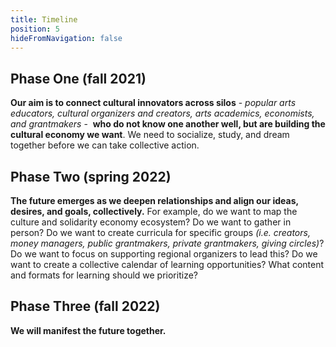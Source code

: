 ```yaml
---
title: Timeline
position: 5
hideFromNavigation: false
---
```


## Phase One (fall 2021) 

**Our aim is to connect cultural innovators across silos** - _popular arts educators, cultural organizers and creators, arts academics, economists, and grantmakers_ -  **who do not know one another well, but are building the cultural economy we want**. We need to socialize, study, and dream together before we can take collective action.

## Phase Two (spring 2022) 

**The future emerges as we deepen relationships and align our ideas, desires, and goals, collectively.** For example, do we want to map the culture and solidarity economy ecosystem? Do we want to gather in person? Do we want to create curricula for specific groups _(i.e. creators, money managers, public grantmakers, private grantmakers, giving circles)_? Do we want to focus on supporting regional organizers to lead this? Do we want to create a collective calendar of learning opportunities? What content and formats for learning should we prioritize?

## Phase Three (fall 2022) 

**We will manifest the future together.**
